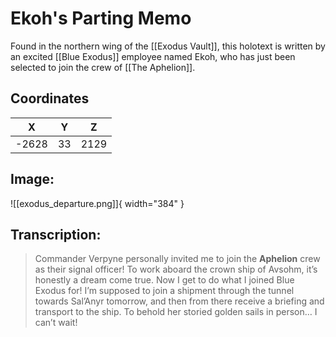 # Ekoh's Parting Memo

Found in the northern wing of the [[Exodus Vault]], this holotext is written by an excited [[Blue Exodus]] employee named Ekoh, who has just been selected to join the crew of [[The Aphelion]].

## Coordinates
| **X** | **Y** | **Z** |
| :---: | :---: | :---: |
| -2628 |  33  | 2129 |

## Image:

![[exodus_departure.png]]{ width="384" }

## Transcription:
> Commander Verpyne personally invited me to join the **Aphelion** crew as their signal officer! To work aboard the crown ship of Avsohm, it’s honestly a dream come true. Now I get to do what I joined Blue Exodus for! I’m supposed to join a shipment through the tunnel towards Sal’Anyr tomorrow, and then from there receive a briefing and transport to the ship. To behold her storied golden sails in person… I can’t wait!
